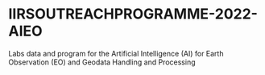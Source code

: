 # IIRSOUTREACHPROGRAMME-2022-AIEO
Labs data and program for the Artificial Intelligence (AI) for Earth Observation (EO) and Geodata Handling and Processing
